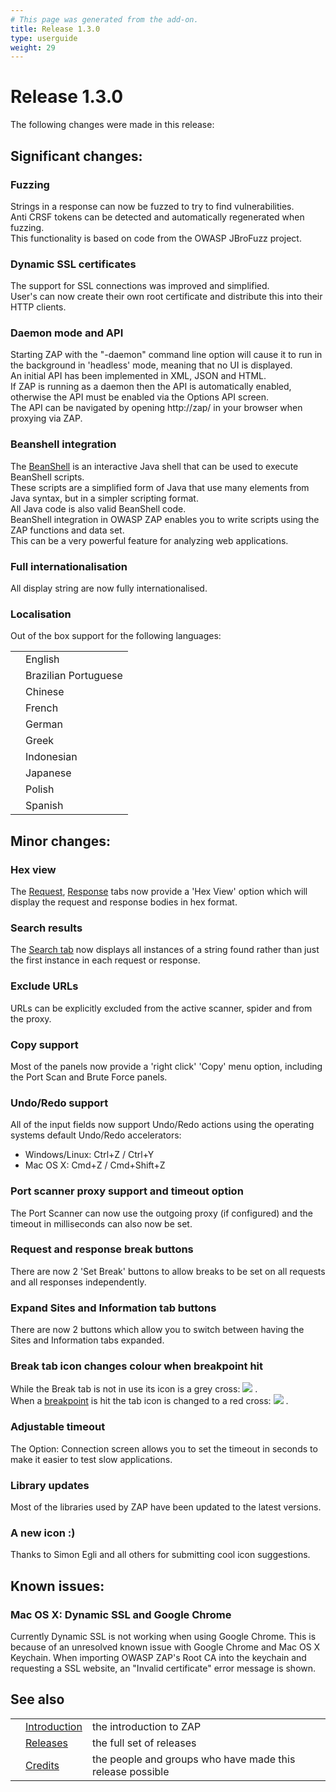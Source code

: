 ```yaml
---
# This page was generated from the add-on.
title: Release 1.3.0
type: userguide
weight: 29
---
```


# Release 1.3.0

The following changes were made in this release:

## Significant changes:

### Fuzzing

Strings in a response can now be fuzzed to try to find vulnerabilities.  
Anti CRSF tokens can be detected and automatically regenerated when fuzzing.  
This functionality is based on code from the OWASP JBroFuzz project.

### Dynamic SSL certificates

The support for SSL connections was improved and simplified.  
User's can now create their own root certificate and distribute this into their HTTP clients.  

### Daemon mode and API

Starting ZAP with the "-daemon" command line option will cause it to run in the background in 'headless' mode, meaning that no UI is displayed.  
An initial API has been implemented in XML, JSON and HTML.  
If ZAP is running as a daemon then the API is automatically enabled, otherwise the API must be enabled via the Options API screen.  
The API can be navigated by opening http://zap/ in your browser when proxying via ZAP.

### Beanshell integration

The [BeanShell](http://www.beanshell.org/) is an interactive Java shell that can be used to execute BeanShell scripts.  
These scripts are a simplified form of Java that use many elements from Java syntax, but in a simpler scripting format.   
All Java code is also valid BeanShell code.  
BeanShell integration in OWASP ZAP enables you to write scripts using the ZAP functions and data set.  
This can be a very powerful feature for analyzing web applications.  

### Full internationalisation

All display string are now fully internationalised.

### Localisation

Out of the box support for the following languages:

|   |                      |
|---|----------------------|
|   | English              |
|   | Brazilian Portuguese |
|   | Chinese              |
|   | French               |
|   | German               |
|   | Greek                |
|   | Indonesian           |
|   | Japanese             |
|   | Polish               |
|   | Spanish              |

## Minor changes:

### Hex view

The [Request](/docs/desktop/ui/tabs/request/), [Response](/docs/desktop/ui/tabs/response/) tabs now provide a 'Hex View' option which will display the request and response bodies in hex format.

### Search results

The [Search tab](/docs/desktop/ui/tabs/search/) now displays all instances of a string found rather than just the first instance in each request or response.

### Exclude URLs

URLs can be explicitly excluded from the active scanner, spider and from the proxy.

### Copy support

Most of the panels now provide a 'right click' 'Copy' menu option, including the Port Scan and Brute Force panels.

### Undo/Redo support

All of the input fields now support Undo/Redo actions using the operating systems default Undo/Redo accelerators:

* Windows/Linux: Ctrl+Z / Ctrl+Y
* Mac OS X: Cmd+Z / Cmd+Shift+Z

### Port scanner proxy support and timeout option

The Port Scanner can now use the outgoing proxy (if configured) and the timeout in milliseconds can also now be set.

### Request and response break buttons

There are now 2 'Set Break' buttons to allow breaks to be set on all requests and all responses independently.

### Expand Sites and Information tab buttons

There are now 2 buttons which allow you to switch between having the Sites and Information tabs expanded.

### Break tab icon changes colour when breakpoint hit

While the Break tab is not in use its icon is a grey cross: ![](/docs/desktop/images/16/101grey.png) .  
When a [breakpoint](/docs/desktop/start/features/breakpoints/) is hit the tab icon is changed to a red cross: ![](/docs/desktop/images/16/101.png) .  

### Adjustable timeout

The Option: Connection screen allows you to set the timeout in seconds to make it easier to test slow applications.

### Library updates

Most of the libraries used by ZAP have been updated to the latest versions.

### A new icon :)

Thanks to Simon Egli and all others for submitting cool icon suggestions.

## Known issues:

### Mac OS X: Dynamic SSL and Google Chrome

Currently Dynamic SSL is not working when using Google Chrome. This is because of an unresolved known issue with Google Chrome and Mac OS X Keychain. When importing OWASP ZAP's Root CA into the keychain and requesting a SSL website, an "Invalid certificate" error message is shown.

## See also

|   |                                     |                                                           |
|---|-------------------------------------|-----------------------------------------------------------|
|   | [Introduction](/docs/desktop/)      | the introduction to ZAP                                   |
|   | [Releases](/docs/desktop/releases/) | the full set of releases                                  |
|   | [Credits](/docs/desktop/credits/)   | the people and groups who have made this release possible |
